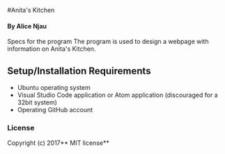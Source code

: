 #Anita's Kitchen
#### By **Alice Njau**
Specs for the program
The program is used to design a webpage with information on Anita's Kitchen.
## Setup/Installation Requirements
* Ubuntu operating system
* Visual Studio Code application or Atom application (discouraged for a 32bit system)
* Operating GitHub account
### License
Copyright (c) 2017** MIT license**